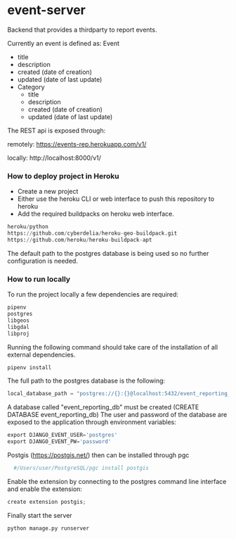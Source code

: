 # event-server

Backend that provides a thirdparty to report events.

Currently an event is defined as:
Event
  - title
  - description
  - created (date of creation)
  - updated (date of last update)
  - Category
    - title
    - description
    - created (date of creation)
    - updated (date of last update)
    
The REST api is exposed through:

remotely: https://events-rep.herokuapp.com/v1/

locally: http://localhost:8000/v1/

### How to deploy project in Heroku

- Create a new project
- Either use the heroku CLI or web interface to push this repository to heroku
- Add the required buildpacks on heroku web interface.

```python
heroku/python
https://github.com/cyberdelia/heroku-geo-buildpack.git
https://github.com/heroku/heroku-buildpack-apt
```

The default path to the postgres database is being used so no further configuration is needed.

### How to run locally

To run the project locally a few dependencies are required:
```python
pipenv
postgres
libgeos
libgdal
libproj
```

Running the following command should take care of the installation of all external dependencies.
```python
pipenv install
```

The full path to the postgres database is the following:
```python
local_database_path = "postgres://{}:{}@localhost:5432/event_reporting_db".format(os.environ["DJANGO_EVENT_USER"], os.environ["DJANGO_EVENT_PW"])
```
A database called "event_reporting_db" must be created (CREATE DATABASE event_reporting_db)
The user and password of the database are exposed to the application through environment variables:

```python
export DJANGO_EVENT_USER='postgres'   
export DJANGO_EVENT_PW='password'
```

Postgis (https://postgis.net/) then can be installed through pgc
```python
  #/Users/user/PostgreSQL/pgc install postgis
```
Enable the extension by connecting to the postgres command line interface and enable the extension:

```python
create extension postgis;
```

Finally start the server

```python
python manage.py runserver
```








